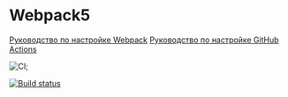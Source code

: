 # Webpack5

[Руководство по настройке Webpack](https://webpack.js.org/guides/)
[Руководство по настройке GitHub Actions](https://docs.github.com/en/actions/quickstart)


![CI](https://github.com/<OksanaBannova>/<https://github.com/OksanaBannova/ahj-code?tab=readme-ov-file>/actions/workflows/web.yml/badge.svg);

[![Build status](https://ci.appveyor.com/api/projects/status/dyilmxjcbftadu80?svg=true)](https://ci.appveyor.com/project/OksanaBannova/ahj-code)